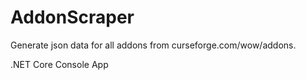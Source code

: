 # AddonScraper

Generate json data for all addons from curseforge.com/wow/addons.

.NET Core Console App
